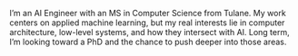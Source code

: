I’m an AI Engineer with an MS in Computer Science from Tulane. My work centers on applied machine learning, but my real interests lie in computer architecture, low-level systems, and how they intersect with AI. Long term, I’m looking toward a PhD and the chance to push deeper into those areas.
